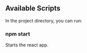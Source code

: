 
## Available Scripts

In the project directory, you can run:

### npm start

Starts the react app.
